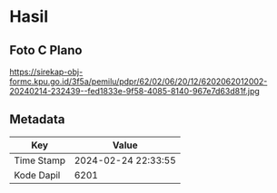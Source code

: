 # Hasil

## Foto C Plano

https://sirekap-obj-formc.kpu.go.id/3f5a/pemilu/pdpr/62/02/06/20/12/6202062012002-20240214-232439--fed1833e-9f58-4085-8140-967e7d63d81f.jpg


## Metadata

| Key        | Value               |
| ---------- | ------------------- |
| Time Stamp | 2024-02-24 22:33:55 |
| Kode Dapil | 6201                |



